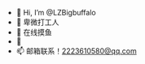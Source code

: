 - 👋 Hi, I’m @LZBigbuffalo
- 👀 卑微打工人
- 🌱 在线摸鱼
- 💞️ 
- 📫 邮箱联系！2223610580@qq.com

<!---
LZBigbuffalo/LZBigbuffalo is a ✨ special ✨ repository because its `README.md` (this file) appears on your GitHub profile.
You can click the Preview link to take a look at your changes.
--->
